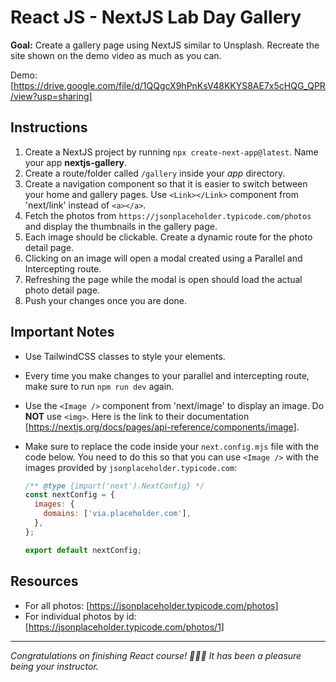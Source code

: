 # React JS - NextJS Lab Day Gallery

**Goal:** Create a gallery page using NextJS similar to Unsplash. Recreate the site shown on the demo video as much as you can.

Demo: [https://drive.google.com/file/d/1QQgcX9hPnKsV48KKYS8AE7x5cHQG_QPR/view?usp=sharing]

## Instructions

1. Create a NextJS project by running `npx create-next-app@latest`. Name your app **nextjs-gallery**.
2. Create a route/folder called `/gallery` inside your *app* directory.
3. Create a navigation component so that it is easier to switch between your home and gallery pages. Use `<Link></Link>` component from 'next/link' instead of `<a></a>`.
4. Fetch the photos from `https://jsonplaceholder.typicode.com/photos` and display the thumbnails in the gallery page.
5. Each image should be clickable. Create a dynamic route for the photo detail page.
6. Clicking on an image will open a modal created using a Parallel and Intercepting route.
7. Refreshing the page while the modal is open should load the actual photo detail page.
8. Push your changes once you are done.

## Important Notes

- Use TailwindCSS classes to style your elements.
- Every time you make changes to your parallel and intercepting route, make sure to run `npm run dev` again.
- Use the `<Image />` component from 'next/image' to display an image. Do **NOT** use `<img>`. Here is the link to their documentation [https://nextjs.org/docs/pages/api-reference/components/image].
- Make sure to replace the code inside your `next.config.mjs` file with the code below. You need to do this so that you can use `<Image />` with the images provided by `jsonplaceholder.typicode.com`:

    ```js
    /** @type {import('next').NextConfig} */
    const nextConfig = {
      images: {
        domains: ['via.placeholder.com'],
      },
    };
    
    export default nextConfig;
    ```

## Resources

- For all photos: [https://jsonplaceholder.typicode.com/photos]
- For individual photos by id: [https://jsonplaceholder.typicode.com/photos/1]

---

*Congratulations on finishing React course! 🎉🎉🎉*
*It has been a pleasure being your instructor.*
